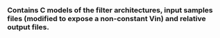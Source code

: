### Contains C models of the filter architectures, input samples files (modified to expose a non-constant Vin) and relative output files.

